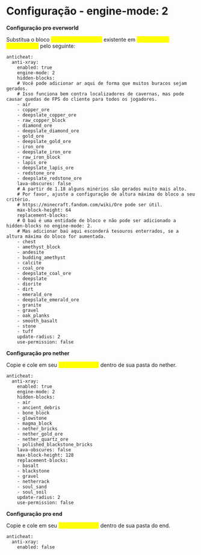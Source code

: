 # Configuração - engine-mode: 2

**Configuração pro everworld**

Substitua o bloco <mark style="color:yellow;">`anticheat.anti-xray`</mark> existente em <mark style="color:yellow;">`paper-world-defaults.yml`</mark> pelo seguinte:

```
anticheat:
  anti-xray:
    enabled: true
    engine-mode: 2
    hidden-blocks:
    # Você pode adicionar ar aqui de forma que muitos buracos sejam gerados.
    # Isso funciona bem contra localizadores de cavernas, mas pode causar quedas de FPS do cliente para todos os jogadores.
    - air
    - copper_ore
    - deepslate_copper_ore
    - raw_copper_block
    - diamond_ore
    - deepslate_diamond_ore
    - gold_ore
    - deepslate_gold_ore
    - iron_ore
    - deepslate_iron_ore
    - raw_iron_block
    - lapis_ore
    - deepslate_lapis_ore
    - redstone_ore
    - deepslate_redstone_ore
    lava-obscures: false
    # A partir de 1.18 alguns minérios são gerados muito mais alto.
    # Por favor, ajuste a configuração de altura máxima do bloco a seu critério.
    # https://minecraft.fandom.com/wiki/Ore pode ser útil.
    max-block-height: 64
    replacement-blocks:
    # O baú é uma entidade de bloco e não pode ser adicionado a hidden-blocks no engine-mode: 2.
    # Mas adicionar baú aqui esconderá tesouros enterrados, se a altura máxima do bloco for aumentada.
    - chest
    - amethyst_block
    - andesite
    - budding_amethyst
    - calcite
    - coal_ore
    - deepslate_coal_ore
    - deepslate
    - diorite
    - dirt
    - emerald_ore
    - deepslate_emerald_ore
    - granite
    - gravel
    - oak_planks
    - smooth_basalt
    - stone
    - tuff
    update-radius: 2
    use-permission: false
```

**Configuração pro nether**

Copie e cole em seu <mark style="color:yellow;">`paper-world.yml`</mark> dentro de sua pasta do nether.

```
anticheat:
  anti-xray:
    enabled: true
    engine-mode: 2
    hidden-blocks:
    - air
    - ancient_debris
    - bone_block
    - glowstone
    - magma_block
    - nether_bricks
    - nether_gold_ore
    - nether_quartz_ore
    - polished_blackstone_bricks
    lava-obscures: false
    max-block-height: 128
    replacement-blocks:
    - basalt
    - blackstone
    - gravel
    - netherrack
    - soul_sand
    - soul_soil
    update-radius: 2
    use-permission: false
```

**Configuração pro end**

Copie e cole em seu <mark style="color:yellow;">`paper-world.yml`</mark> dentro de sua pasta do end.

```
anticheat:
  anti-xray:
    enabled: false
```
